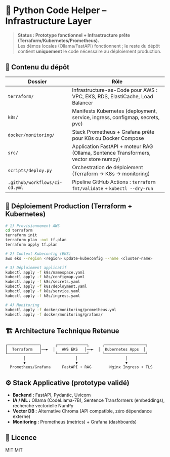 # 🐍 Python Code Helper – Infrastructure Layer

> **Status : Prototype fonctionnel + Infrastructure prête (Terraform/Kubernetes/Prometheus).**  
> Les démos locales (Ollama/FastAPI) fonctionnent ; le reste du dépôt contient **uniquement** le code nécessaire au déploiement production.

## 🔧 Contenu du dépôt

| Dossier | Rôle |
|---------|------|
| `terraform/` | Infrastructure-as-Code pour AWS : VPC, EKS, RDS, ElastiCache, Load Balancer |
| `k8s/` | Manifests Kubernetes (deployment, service, ingress, configmap, secrets, pvc) |
| `docker/monitoring/` | Stack Prometheus + Grafana prête pour K8s ou Docker Compose |
| `src/` | Application FastAPI + moteur RAG (Ollama, Sentence Transformers, vector store numpy) |
| `scripts/deploy.py` | Orchestration de déploiement (Terraform → K8s → monitoring) |
| `.github/workflows/ci-cd.yml` | Pipeline GitHub Actions : `terraform fmt/validate` + `kubectl --dry-run` |

## 🚀 Déploiement Production (Terraform + Kubernetes)

```bash
# 1) Provisionnement AWS
cd terraform
terraform init
terraform plan -out tf.plan
terraform apply tf.plan

# 2) Context Kubeconfig (EKS)
aws eks --region <region> update-kubeconfig --name <cluster-name>

# 3) Déploiement applicatif
kubectl apply -f k8s/namespace.yaml
kubectl apply -f k8s/configmap.yaml
kubectl apply -f k8s/secrets.yaml
kubectl apply -f k8s/deployment.yaml
kubectl apply -f k8s/service.yaml
kubectl apply -f k8s/ingress.yaml

# 4) Monitoring
kubectl apply -f docker/monitoring/prometheus.yml
kubectl apply -f docker/monitoring/grafana/
```

## 🏗️ Architecture Technique Retenue

```
┌──────────────┐      ┌─────────────┐      ┌──────────────────┐
│  Terraform   │──►  │   AWS EKS   │──►  │  Kubernetes Apps  │
└──────────────┘      └─────────────┘      └──────────────────┘
        │                      │                     │
        ▼                      ▼                     ▼
  Prometheus/Grafana     FastAPI + RAG        Nginx Ingress + TLS
```

## ⚙️ Stack Applicative (prototype validé)

- **Backend :** FastAPI, Pydantic, Uvicorn
- **IA / ML :** Ollama (CodeLlama-7B), Sentence Transformers (embeddings), recherche vectorielle NumPy
- **Vector DB :** Alternative Chroma (API compatible, zéro dépendance externe)
- **Monitoring :** Prometheus (metrics) + Grafana (dashboards)

## 📜 Licence
MIT 
MIT 